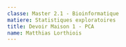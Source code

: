 ```yaml
---
classe: Master 2.1 - Bioinformatique
matiere: Statistiques exploratoires
title: Devoir Maison 1 - PCA
name: Matthias Lorthiois
---
```

